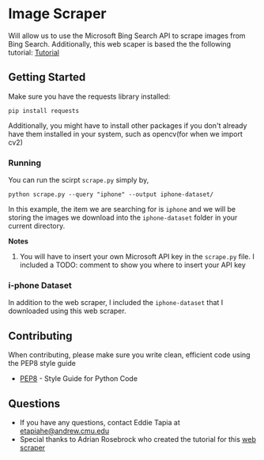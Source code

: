 # Image Scraper

Will allow us to use the Microsoft Bing Search API to scrape images from Bing Search. 
Additionally, this web scaper is based the the following tutorial: 
[Tutorial](https://www.pyimagesearch.com/2018/04/09/how-to-quickly-build-a-deep-learning-image-dataset/)


## Getting Started
Make sure you have the requests library installed:
```
pip install requests
```

Additionally, you might have to install other packages if you don't already have 
them installed in your system, such as opencv(for when we import cv2)


### Running
You can run the scirpt `scrape.py` simply by,

```
python scrape.py --query "iphone" --output iphone-dataset/
```

In this example, the item we are searching for is `iphone` and we will be storing 
the images we download into the `iphone-dataset` folder in your current directory.

**Notes**
1. You will have to insert your own Microsoft API key in the `scrape.py` file. 
I included a TODO: comment to show you where to insert your API key

### i-phone Dataset
In addition to the web scraper, I included the `iphone-dataset` that I 
downloaded using this web scraper.


## Contributing

When contributing, please make sure you write clean, efficient code using the PEP8 style guide
* [PEP8](https://www.python.org/dev/peps/pep-0008/) - Style Guide for Python Code


## Questions
* If you have any questions, contact Eddie Tapia at etapiahe@andrew.cmu.edu
* Special thanks to Adrian Rosebrock who created the tutorial for this [web scraper](https://www.pyimagesearch.com/2018/04/09/how-to-quickly-build-a-deep-learning-image-dataset/)


